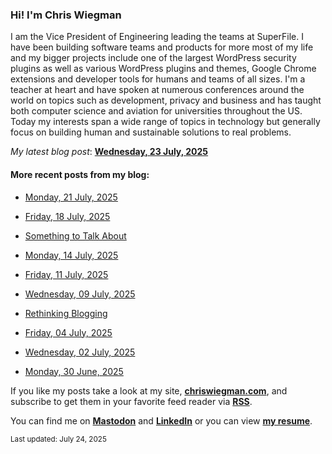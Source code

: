 ### Hi! I'm Chris Wiegman

I am the Vice President of Engineering leading the teams at SuperFile. I have been building software teams and products for more most of my life and my bigger projects include one of the largest WordPress security plugins as well as various WordPress plugins and themes, Google Chrome extensions and developer tools for humans and teams of all sizes. I'm a teacher at heart and have spoken at numerous conferences around the world on topics such as development, privacy and business and has taught both computer science and aviation for universities throughout the US. Today my interests span a wide range of topics in technology but generally focus on building human and sustainable solutions to real problems.

*My latest blog post*: **[Wednesday, 23 July, 2025](https://chriswiegman.com/2025/07/wednesday-23-july-2025/)**

#### More recent posts from my blog:



- [Monday, 21 July, 2025](https://chriswiegman.com/2025/07/monday-21-july-2025/)

- [Friday, 18 July, 2025](https://chriswiegman.com/2025/07/friday-18-july-2025/)

- [Something to Talk About](https://chriswiegman.com/2025/07/something-to-talk-about/)

- [Monday, 14 July, 2025](https://chriswiegman.com/2025/07/monday-14-july-2025/)

- [Friday, 11 July, 2025](https://chriswiegman.com/2025/07/friday-11-july-2025/)

- [Wednesday, 09 July, 2025](https://chriswiegman.com/2025/07/wednesday-09-july-2025/)

- [Rethinking Blogging](https://chriswiegman.com/2025/07/rethinking-blogging/)

- [Friday, 04 July, 2025](https://chriswiegman.com/2025/07/friday-04-july-2025/)

- [Wednesday, 02 July, 2025](https://chriswiegman.com/2025/07/wednesday-02-july-2025/)

- [Monday, 30 June, 2025](https://chriswiegman.com/2025/06/monday-30-june-2025/)

If you like my posts take a look at my site, **[chriswiegman.com](https://chriswiegman.com/)**, and subscribe to get them in your favorite feed reader via **[RSS](https://chriswiegman.com/index.xml)**.

You can find me on **[Mastodon](https://mastodon.chriswiegman.com/@chris)** and **[LinkedIn](https://www.linkedin.com/in/chriswiegman)** or you can view **[my resume](https://cwie.co/resume)**.

<sub>Last updated: July 24, 2025</sub>
